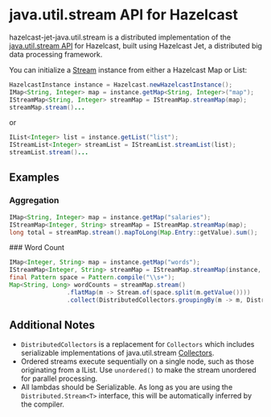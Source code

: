 # java.util.stream API for Hazelcast

hazelcast-jet-java.util.stream is a distributed implementation of the [java.util.stream API](https://docs.oracle.com/javase/8/docs/api/java/util/stream/package-summary.html)
 for Hazelcast, built using Hazelcast Jet, a distributed big data processing framework.

You can initialize a [Stream](https://docs.oracle.com/javase/8/docs/api/java/util/stream/Stream.html) instance from either a Hazelcast Map or List:

```java
HazelcastInstance instance = Hazelcast.newHazelcastInstance();
IMap<String, Integer> map = instance.getMap<String, Integer>("map");
IStreamMap<String, Integer> streamMap = IStreamMap.streamMap(map);
streamMap.stream()...
```
or

```java
IList<Integer> list = instance.getList("list");
IStreamList<Integer> streamList = IStreamList.streamList(list);
streamList.stream()...
```

## Examples

### Aggregation

```java
IMap<String, Integer> map = instance.getMap("salaries");
IStreamMap<Integer, String> streamMap = IStreamMap.streamMap(map);
long total = streamMap.stream().mapToLong(Map.Entry::getValue).sum();
```

### Word Count

```java
IMap<Integer, String> map = instance.getMap("words");
IStreamMap<Integer, String> streamMap = IStreamMap.streamMap(instance, map);
final Pattern space = Pattern.compile("\\s+");
Map<String, Long> wordCounts = streamMap.stream()
                .flatMap(m -> Stream.of(space.split(m.getValue())))
                .collect(DistributedCollectors.groupingBy(m -> m, DistributedCollectors.counting()));
```

## Additional Notes

- `DistributedCollectors` is a replacement for `Collectors` which includes serializable implementations of java.util.stream [Collectors](https://docs.oracle.com/javase/8/docs/api/java/util/stream/Collectors.html).
- Ordered streams execute sequentially on a single node, such as those originating from a IList. Use `unordered()` to make the stream unordered for parallel processing.
- All lambdas should be Serializable. As long as you are using the `Distributed.Stream<T>` interface, this will be automatically inferred by the compiler.
